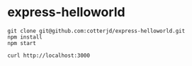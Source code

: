 # express-helloworld

`git clone git@github.com:cotterjd/express-helloworld.git`<br>
`npm install` <br>
`npm start`<br>

`curl http://localhost:3000`

